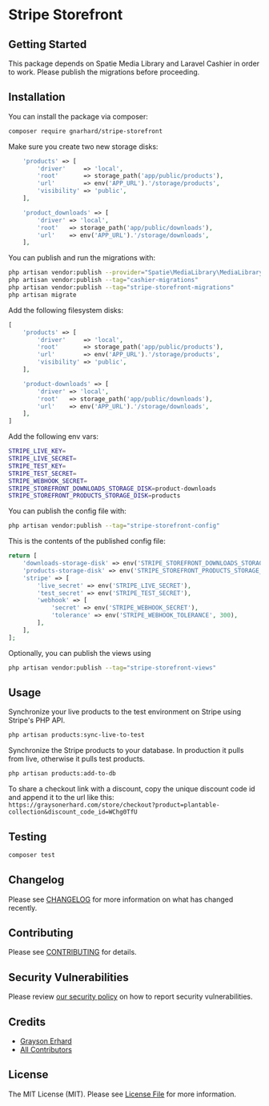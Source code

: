 # Stripe Storefront

## Getting Started

This package depends on Spatie Media Library and Laravel Cashier in order to work. Please publish the migrations before proceeding.

## Installation

You can install the package via composer:

```bash
composer require gnarhard/stripe-storefront
```

Make sure you create two new storage disks:

```php
    'products' => [
        'driver'     => 'local',
        'root'       => storage_path('app/public/products'),
        'url'        => env('APP_URL').'/storage/products',
        'visibility' => 'public',
    ],

    'product_downloads' => [
        'driver' => 'local',
        'root'   => storage_path('app/public/downloads'),
        'url'    => env('APP_URL').'/storage/downloads',
    ],
```

You can publish and run the migrations with:

```bash
php artisan vendor:publish --provider="Spatie\MediaLibrary\MediaLibraryServiceProvider" --tag="migrations"
php artisan vendor:publish --tag="cashier-migrations"
php artisan vendor:publish --tag="stripe-storefront-migrations"
php artisan migrate
```

Add the following filesystem disks:

```php
[
    'products' => [
        'driver'     => 'local',
        'root'       => storage_path('app/public/products'),
        'url'        => env('APP_URL').'/storage/products',
        'visibility' => 'public',
    ],

    'product-downloads' => [
        'driver' => 'local',
        'root'   => storage_path('app/public/downloads'),
        'url'    => env('APP_URL').'/storage/downloads',
    ],
]
```

Add the following env vars:

```bash
STRIPE_LIVE_KEY=
STRIPE_LIVE_SECRET=
STRIPE_TEST_KEY=
STRIPE_TEST_SECRET=
STRIPE_WEBHOOK_SECRET=
STRIPE_STOREFRONT_DOWNLOADS_STORAGE_DISK=product-downloads
STRIPE_STOREFRONT_PRODUCTS_STORAGE_DISK=products
```

You can publish the config file with:

```bash
php artisan vendor:publish --tag="stripe-storefront-config"
```

This is the contents of the published config file:

```php
return [
    'downloads-storage-disk' => env('STRIPE_STOREFRONT_DOWNLOADS_STORAGE_DISK', 'product-downloads'),
    'products-storage-disk' => env('STRIPE_STOREFRONT_PRODUCTS_STORAGE_DISK', 'products'),
    'stripe' => [
        'live_secret' => env('STRIPE_LIVE_SECRET'),
        'test_secret' => env('STRIPE_TEST_SECRET'),
        'webhook' => [
            'secret' => env('STRIPE_WEBHOOK_SECRET'),
            'tolerance' => env('STRIPE_WEBHOOK_TOLERANCE', 300),
        ],
    ],
];
```

Optionally, you can publish the views using

```bash
php artisan vendor:publish --tag="stripe-storefront-views"
```

## Usage

Synchronize your live products to the test environment on Stripe using Stripe's PHP API.

```bash
php artisan products:sync-live-to-test
```

Synchronize the Stripe products to your database. In production it pulls from live, otherwise it pulls test products.

```bash
php artisan products:add-to-db
```

To share a checkout link with a discount, copy the unique discount code id and append it to the url like this:
`https://graysonerhard.com/store/checkout?product=plantable-collection&discount_code_id=WChg0TfU`

## Testing

```bash
composer test
```

## Changelog

Please see [CHANGELOG](CHANGELOG.md) for more information on what has changed recently.

## Contributing

Please see [CONTRIBUTING](CONTRIBUTING.md) for details.

## Security Vulnerabilities

Please review [our security policy](../../security/policy) on how to report security vulnerabilities.

## Credits

-   [Grayson Erhard](https://github.com/gnarhard)
-   [All Contributors](../../contributors)

## License

The MIT License (MIT). Please see [License File](LICENSE.md) for more information.
